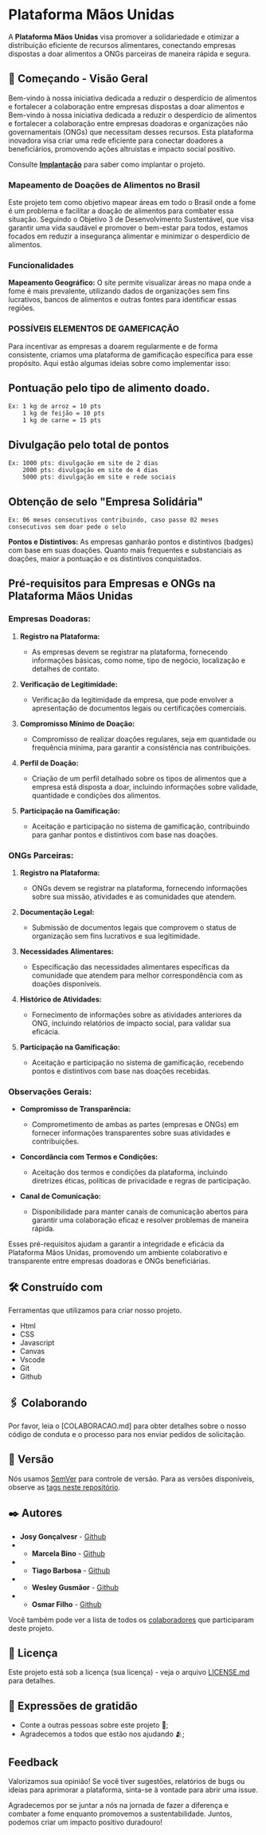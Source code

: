 # Plataforma Mãos Unidas

A **Plataforma Mãos Unidas** visa promover a solidariedade e otimizar a distribuição eficiente de recursos alimentares, conectando empresas dispostas a doar alimentos a ONGs parceiras de maneira rápida e segura.

## 🚀 Começando - Visão Geral

Bem-vindo à nossa iniciativa dedicada a reduzir o desperdício de alimentos e fortalecer a colaboração entre empresas dispostas a doar alimentos e Bem-vindo à nossa iniciativa dedicada a reduzir o desperdício de alimentos e fortalecer a colaboração entre empresas doadoras e organizações não governamentais (ONGs) que necessitam desses recursos. Esta plataforma inovadora visa criar uma rede eficiente para conectar doadores a beneficiários, promovendo ações altruístas e impacto social positivo.

Consulte **[Implantação](#-implanta%C3%A7%C3%A3o)** para saber como implantar o projeto.

### Mapeamento de Doações de Alimentos no Brasil
Este projeto tem como objetivo mapear áreas em todo o Brasil onde a fome é um problema e facilitar a doação de alimentos para combater essa situação. Seguindo o Objetivo 3 de Desenvolvimento Sustentável, que visa garantir uma vida saudável e promover o bem-estar para todos, estamos focados em reduzir a insegurança alimentar e minimizar o desperdício de alimentos.

### Funcionalidades
**Mapeamento Geográfico:** O site permite visualizar áreas no mapa onde a fome é mais prevalente, utilizando dados de organizações sem fins lucrativos, bancos de alimentos e outras fontes para identificar essas regiões.

### POSSÍVEIS ELEMENTOS DE GAMEFICAÇÃO

Para incentivar as empresas a doarem regularmente e de forma consistente, criamos uma plataforma de gamificação específica para esse propósito. Aqui estão algumas ideias sobre como implementar isso:

## Pontuação pelo tipo de alimento doado. 
    Ex: 1 kg de arroz = 10 pts
        1 kg de feijão = 10 pts
        1 kg de carne = 15 pts

## Divulgação pelo total de pontos
    Ex: 1000 pts: divulgação em site de 2 dias
        2000 pts: divulgação em site de 4 dias
        5000 pts: divulgação em site e rede sociais

## Obtenção de selo "Empresa Solidária"
    Ex: 06 meses consecutivos contribuindo, caso passe 02 meses consecutivos sem doar pede o selo 


**Pontos e Distintivos:** As empresas ganharão pontos e distintivos (badges) com base em suas doações. Quanto mais frequentes e substanciais as doações, maior a pontuação e os distintivos conquistados.

## Pré-requisitos para Empresas e ONGs na Plataforma Mãos Unidas

### Empresas Doadoras:

1. **Registro na Plataforma:**
   - As empresas devem se registrar na plataforma, fornecendo informações básicas, como nome, tipo de negócio, localização e detalhes de contato.

2. **Verificação de Legitimidade:**
   - Verificação da legitimidade da empresa, que pode envolver a apresentação de documentos legais ou certificações comerciais.

3. **Compromisso Mínimo de Doação:**
   - Compromisso de realizar doações regulares, seja em quantidade ou frequência mínima, para garantir a consistência nas contribuições.

4. **Perfil de Doação:**
   - Criação de um perfil detalhado sobre os tipos de alimentos que a empresa está disposta a doar, incluindo informações sobre validade, quantidade e condições dos alimentos.

5. **Participação na Gamificação:**
   - Aceitação e participação no sistema de gamificação, contribuindo para ganhar pontos e distintivos com base nas doações.

### ONGs Parceiras:

1. **Registro na Plataforma:**
   - ONGs devem se registrar na plataforma, fornecendo informações sobre sua missão, atividades e as comunidades que atendem.

2. **Documentação Legal:**
   - Submissão de documentos legais que comprovem o status de organização sem fins lucrativos e sua legitimidade.

3. **Necessidades Alimentares:**
   - Especificação das necessidades alimentares específicas da comunidade que atendem para melhor correspondência com as doações disponíveis.

4. **Histórico de Atividades:**
   - Fornecimento de informações sobre as atividades anteriores da ONG, incluindo relatórios de impacto social, para validar sua eficácia.

5. **Participação na Gamificação:**
   - Aceitação e participação no sistema de gamificação, recebendo pontos e distintivos com base nas doações recebidas.

### Observações Gerais:

- **Compromisso de Transparência:**
   - Comprometimento de ambas as partes (empresas e ONGs) em fornecer informações transparentes sobre suas atividades e contribuições.

- **Concordância com Termos e Condições:**
   - Aceitação dos termos e condições da plataforma, incluindo diretrizes éticas, políticas de privacidade e regras de participação.

- **Canal de Comunicação:**
   - Disponibilidade para manter canais de comunicação abertos para garantir uma colaboração eficaz e resolver problemas de maneira rápida.

Esses pré-requisitos ajudam a garantir a integridade e eficácia da Plataforma Mãos Unidas, promovendo um ambiente colaborativo e transparente entre empresas doadoras e ONGs beneficiárias.

## 🛠️ Construído com

Ferramentas que utilizamos para criar nosso projeto.

* Html 
* CSS
* Javascript
* Canvas
* Vscode
* Git
* Github

## 🖇️ Colaborando

Por favor, leia o [COLABORACAO.md] para obter detalhes sobre o nosso código de conduta e o processo para nos enviar pedidos de solicitação.

## 📌 Versão

Nós usamos [SemVer](http://semver.org/) para controle de versão. Para as versões disponíveis, observe as [tags neste repositório](https://github.com/suas/tags/do/projeto). 

## ✒️ Autores

* **Josy Gonçalvesr** - [Github](https://github.com/JcG8Dev)
* * **Marcela Bino** - [Github](https://github.com/marcelabino)
* * **Tiago Barbosa** - [Github](https://github.com/TiagoBarbosa88)
* * **Wesley Gusmãor** - [Github](https://github.com/wesley-gusmao)
* * **Osmar Filho** - [Github](https://github.com/OPSFilho)

Você também pode ver a lista de todos os [colaboradores](https://github.com/TiagoBarbosa88/Projeto-Maos_Unidas/settings/access) que participaram deste projeto.

## 📄 Licença

Este projeto está sob a licença (sua licença) - veja o arquivo [LICENSE.md](https://github.com/usuario/projeto/licenca) para detalhes.

## 🎁 Expressões de gratidão

* Conte a outras pessoas sobre este projeto 📢;
* Agradecemos a todos que estão nos ajudando 🫂;

## Feedback

Valorizamos sua opinião! Se você tiver sugestões, relatórios de bugs ou ideias para aprimorar a plataforma, sinta-se à vontade para abrir uma issue.

Agradecemos por se juntar a nós na jornada de fazer a diferença e combater a fome enquanto promovemos a sustentabilidade. Juntos, podemos criar um impacto positivo duradouro!

